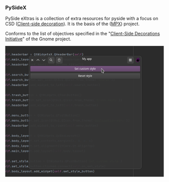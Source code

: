 ### PySideX

PySide eXtras is a collection of extra resources for pyside with a focus on CSD 
([Client-side decoration](https://en.wikipedia.org/wiki/Client-side_decoration)). 
It is the basis of the ([MPX](https://github.com/reticulardev/mpx)) project.

Conforms to the list of objectives specified in the 
"[Client-Side Decorations Initiative](https://wiki.gnome.org/Initiatives/CSD)" 
of the Gnome project.

![Image](img/screen.png "screenshot")
